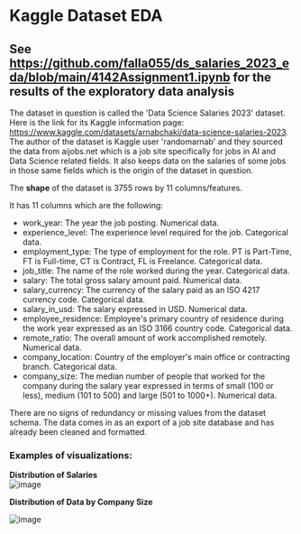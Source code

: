 # Kaggle Dataset EDA  
## See https://github.com/falla055/ds_salaries_2023_eda/blob/main/4142Assignment1.ipynb for the results of the exploratory data analysis
The dataset in question is called the 'Data Science Salaries 2023' dataset. Here is the link for its Kaggle information page: https://www.kaggle.com/datasets/arnabchaki/data-science-salaries-2023. The author of the dataset is Kaggle user 'randomarnab' and they sourced the data from aijobs.net which is a job site specifically for jobs in AI and Data Science related fields. It also keeps data on the salaries of some jobs in those same fields which is the origin of the dataset in question.
  
The **shape** of the dataset is 3755 rows by 11 columns/features.  

It has 11 columns which are the following:
*   work_year: The year the job posting. Numerical data.
*   experience_level: The experience level required for the job. Categorical data.
*   employment_type: The type of employment for the role. PT is Part-Time, FT is Full-time, CT is Contract, FL is Freelance. Categorical data.
*   job_title: The name of the role worked during the year. Categorical data.
*   salary: The total gross salary amount paid. Numerical data.
*   salary_currency: The currency of the salary paid as an ISO 4217 currency code. Categorical data.
*   salary_in_usd: The salary expressed in USD. Numerical data.
*   employee_residence: Employee's primary country of residence during the work year expressed as an ISO 3166 country code. Categorical data.
*   remote_ratio: The overall amount of work accomplished remotely. Numerical data.
*   company_location: Country of the employer's main office or contracting branch. Categorical data.
*   company_size: The median number of people that worked for the company during the salary year expressed in terms of small (100 or less), medium (101 to 500) and large (501 to 1000+). Numerical data.  
  
There are no signs of redundancy or missing values from the dataset schema. The data comes in as an export of a job site database and has already been cleaned and formatted.  

### Examples of visualizations:  
  
**Distribution of Salaries**  
![image](https://github.com/user-attachments/assets/f43c9e2f-a0b7-4452-9f82-ce36edb55141)  

**Distribution of Data by Company Size** 
  
![image](https://github.com/user-attachments/assets/a0a8ea1c-0673-4ec3-885b-04b492c6dfa6)


